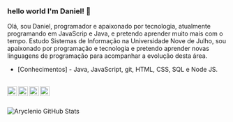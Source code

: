 ### hello world I'm Daniel! 👋

<!-- **DanielSilva33/DanielSilva33** is a ✨ _special_ ✨ repository because its `README.md` (this file) appears on your GitHub profile. -->

Olá, sou Daniel, programador e apaixonado por tecnologia, atualmente programando em JavaScrip e Java, e pretendo aprender muito mais com o tempo. Estudo Sistemas de Informação na Universidade Nove de Julho, sou apaixonado por programação e tecnologia e pretendo aprender novas linguagens de programação para acompanhar a evolução desta área.

- [Conhecimentos] - Java, JavaScript, git, HTML, CSS, SQL e Node JS.

<br><a target="_blank" href="https://www.linkedin.com/in/daniel-silva-1a3209196/">
  <img align="left" alt="LinkdeIN" width="22px" target="_blank" src="https://cdn.jsdelivr.net/npm/simple-icons@v3/icons/linkedin.svg" />
</a>
<a target="_blank" href="https://api.whatsapp.com/send?phone=5511951160061">
  <img align="left" alt="Whatsapp" width="22px" target="_blank" src="https://cdn.jsdelivr.net/npm/simple-icons@v3/icons/whatsapp.svg" />
</a>
<a target="_blank" href="https://www.instagram.com/daniell_silvaa__/">
  <img align="left" alt="Instagram" width="22px" target="_blank" src="https://cdn.jsdelivr.net/npm/simple-icons@v3/icons/instagram.svg" />
</a>
<a target="_blank" href="mailto:daniel.silva3320@gmail.com">
  <img align="left" alt="Gmail" width="22px" target="_blank" src="https://cdn.jsdelivr.net/npm/simple-icons@v3/icons/gmail.svg" />
</a> <br> <br>

![Aryclenio GitHub Stats](https://github-readme-stats.vercel.app/api?username=danielsilva33&show_icons=true)
